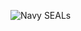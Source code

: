 ![Navy SEALs](https://www.google.com/url?sa=i&url=https%3A%2F%2Fwww.history.com%2Fnews%2Fnavy-seals-10-key-missions&psig=AOvVaw2mjciJ7-X9vkiSL_aCGoj0&ust=1603649604711000&source=images&cd=vfe&ved=0CAIQjRxqFwoTCKiCorzqzewCFQAAAAAdAAAAABAK)
